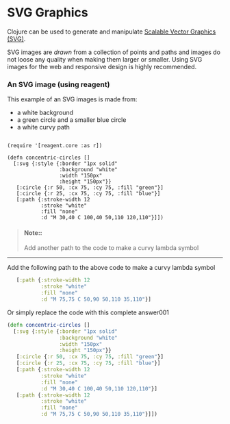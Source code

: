 # SVG Graphics

Clojure can be used to generate and manipulate [Scalable Vector Graphics (SVG)](https://en.wikipedia.org/wiki/Scalable_Vector_Graphics).  

SVG images are _drawn_ from a collection of points and paths and images do not loose any quality when making them larger or smaller.  Using SVG images for the web and responsive design is highly recommended.

### An SVG image (using reagent)

This example of an SVG images is made from:

* a white background
* a green circle and a smaller blue circle
* a white curvy path

<!-- Hide the reagent include - too much information at this point -->
<pre class="hidden"><code class="lang-eval-clojure">
(require '[reagent.core :as r])
</code></pre>


```reagent
(defn concentric-circles []
  [:svg {:style {:border "1px solid"
                 :background "white"
                 :width "150px"
                 :height "150px"}}
   [:circle {:r 50, :cx 75, :cy 75, :fill "green"}]
   [:circle {:r 25, :cx 75, :cy 75, :fill "blue"}]
   [:path {:stroke-width 12
           :stroke "white"
           :fill "none"
           :d "M 30,40 C 100,40 50,110 120,110"}]])
```

> #### Note::
> Add another path to the code to make a curvy lambda symbol


<hr />

<!--sec data-title="Reveal answer..." data-id="answer001" data-collapse=true ces-->
Add the following path to the above code to make a curvy lambda symbol

```clojure
   [:path {:stroke-width 12
           :stroke "white"
           :fill "none"
           :d "M 75,75 C 50,90 50,110 35,110"}]
```

Or simply replace the code with this complete answer001

```clojure
(defn concentric-circles []
  [:svg {:style {:border "1px solid"
                 :background "white"
                 :width "150px"
                 :height "150px"}}
   [:circle {:r 50, :cx 75, :cy 75, :fill "green"}]
   [:circle {:r 25, :cx 75, :cy 75, :fill "blue"}]
   [:path {:stroke-width 12
           :stroke "white"
           :fill "none"
           :d "M 30,40 C 100,40 50,110 120,110"}]
   [:path {:stroke-width 12
           :stroke "white"
           :fill "none"
           :d "M 75,75 C 50,90 50,110 35,110"}]])
```


<!--endsec-->
